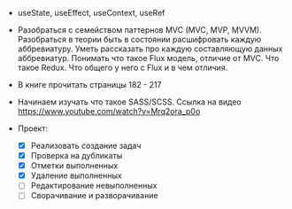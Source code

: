 - useState, useEffect, useContext, useRef

- Разобраться с семейством паттернов MVC (MVC, MVP, MVVM). Разобраться в теории быть в состоянии расшифровать каждую аббревиатуру. Уметь рассказать про каждую составляющую данных аббревиатур. Понимать что такое Flux модель, отличие от MVC. Что такое Redux. Что общего у него с Flux и в чем отличия.

- В книге прочитать страницы 182 - 217

- Начинаем изучать что такое SASS/SCSS. Ссылка на видео https://www.youtube.com/watch?v=Mrq2ora_p0o

- Проект:
  -[x] Реализовать создание задач 
  -[x] Проверка на дубликаты
  -[x] Отметки выполненных
  -[x] Удаление выполненных
  -[ ] Редактирование невыполненных 
  -[ ] Сворачивание и разворачивание